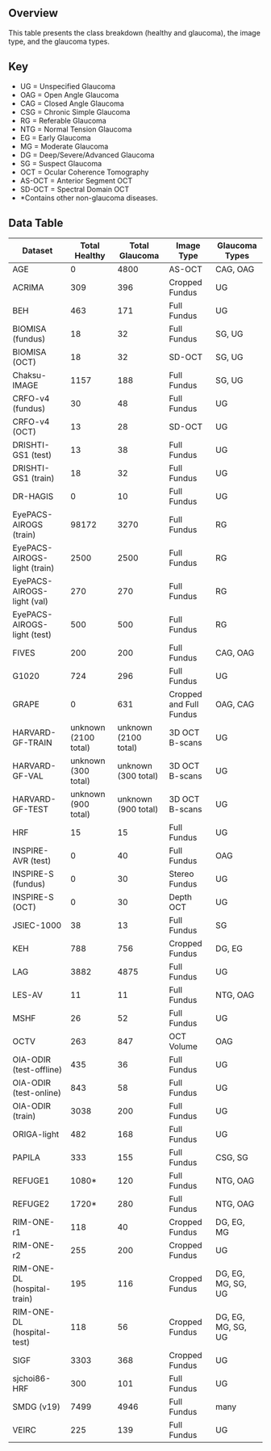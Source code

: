 ## Overview
This table presents the class breakdown (healthy and glaucoma), the image type, and the glaucoma types.

## Key
- UG = Unspecified Glaucoma
- OAG = Open Angle Glaucoma
- CAG = Closed Angle Glaucoma
- CSG = Chronic Simple Glaucoma
- RG = Referable Glaucoma
- NTG = Normal Tension Glaucoma
- EG = Early Glaucoma
- MG = Moderate Glaucoma
- DG = Deep/Severe/Advanced Glaucoma
- SG = Suspect Glaucoma
- OCT = Ocular Coherence Tomography
- AS-OCT = Anterior Segment OCT
- SD-OCT = Spectral Domain OCT
- *Contains other non-glaucoma diseases. 

## Data Table
| Dataset   | Total Healthy | Total Glaucoma | Image Type | Glaucoma Types |
| ------------- | ------------- | ------------- | ------------- | ------------- |
| AGE  | 0  | 4800 | AS-OCT | CAG, OAG |
| ACRIMA  | 309  | 396 | Cropped Fundus | UG |
| BEH | 463 | 171 | Full Fundus | UG |
| BIOMISA (fundus) | 18  | 32 | Full Fundus | SG, UG |
| BIOMISA (OCT) | 18  | 32 | SD-OCT | SG, UG |
| Chaksu-IMAGE | 1157 | 188 | Full Fundus | SG, UG |
| CRFO-v4 (fundus) | 30 | 48 | Full Fundus  | UG |
| CRFO-v4 (OCT) | 13 | 28 | SD-OCT  | UG |
| DRISHTI-GS1 (test) | 13  | 38 | Full Fundus | UG |
| DRISHTI-GS1 (train) | 18  | 32 | Full Fundus | UG |
| DR-HAGIS | 0 | 10 | Full Fundus | UG |
| EyePACS-AIROGS (train) | 98172 | 3270 | Full Fundus | RG |
| EyePACS-AIROGS-light (train) | 2500 | 2500 | Full Fundus | RG |
| EyePACS-AIROGS-light (val) | 270 | 270 | Full Fundus | RG |
| EyePACS-AIROGS-light (test) | 500 | 500 | Full Fundus | RG |
| FIVES | 200 | 200 | Full Fundus | CAG, OAG |
| G1020 | 724 | 296 | Full Fundus | UG |
| GRAPE | 0 | 631 | Cropped and Full Fundus | OAG, CAG |
| HARVARD-GF-TRAIN | unknown (2100 total) | unknown (2100 total)  | 3D OCT B-scans | UG |
| HARVARD-GF-VAL | unknown (300 total) | unknown (300 total)  | 3D OCT B-scans | UG |
| HARVARD-GF-TEST | unknown (900 total) | unknown (900 total)  | 3D OCT B-scans | UG |
| HRF | 15 | 15 | Full Fundus | UG |
| INSPIRE-AVR (test) | 0 | 40 | Full Fundus | OAG |
| INSPIRE-S (fundus) | 0 | 30 | Stereo Fundus | UG |
| INSPIRE-S (OCT) | 0 | 30 | Depth OCT | UG |
| JSIEC-1000 | 38 | 13 | Full Fundus | SG |
| KEH | 788 | 756 | Cropped Fundus | DG, EG |
| LAG | 3882 | 4875 | Full Fundus | UG |
| LES-AV | 11 | 11 | Full Fundus | NTG, OAG |
| MSHF | 26 | 52 | Full Fundus | UG |
| OCTV | 263 | 847 | OCT Volume | OAG |
| OIA-ODIR (test-offline)| 435 | 36 | Full Fundus | UG |
| OIA-ODIR (test-online)| 843 | 58 | Full Fundus | UG |
| OIA-ODIR (train)| 3038 | 200 | Full Fundus | UG |
| ORIGA-light | 482 | 168 | Full Fundus | UG |
| PAPILA | 333 | 155 | Full Fundus | CSG, SG |
| REFUGE1 | 1080* | 120 | Full Fundus | NTG, OAG |
| REFUGE2 | 1720* | 280 | Full Fundus | NTG, OAG |
| RIM-ONE-r1 | 118 | 40 | Cropped Fundus | DG, EG, MG |
| RIM-ONE-r2 | 255 | 200 | Cropped Fundus | UG |
| RIM-ONE-DL (hospital-train) | 195 | 116 | Cropped Fundus | DG, EG, MG, SG, UG |
| RIM-ONE-DL (hospital-test) | 118 | 56 | Cropped Fundus | DG, EG, MG, SG, UG |
| SIGF | 3303 | 368 | Cropped Fundus | UG |
| sjchoi86-HRF | 300 | 101 | Full Fundus | UG |
| SMDG (v19) | 7499 | 4946 | Full Fundus | many |
| VEIRC | 225 | 139 | Full Fundus | UG |
